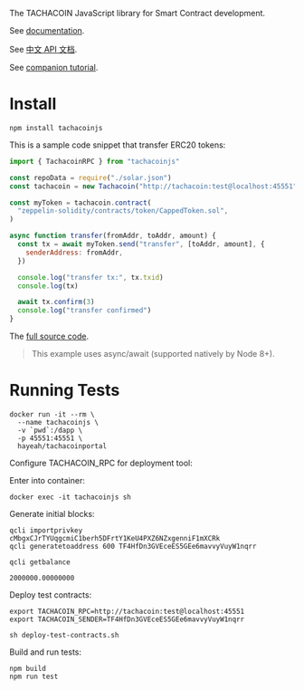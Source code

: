 The TACHACOIN JavaScript library for Smart Contract development.

See [documentation](https://tachacoin.github.io/tachacoinjs-doc/).

See [中文 API 文档](https://tachacoin.github.io/tachacoinjs-doc-cn/).

See [companion tutorial](https://github.com/tachacoin/tachacoinbook/blob/master/en/part2/erc20-js.md).

# Install

```
npm install tachacoinjs
```

This is a sample code snippet that transfer ERC20 tokens:

```js
import { TachacoinRPC } from "tachacoinjs"

const repoData = require("./solar.json")
const tachacoin = new Tachacoin("http://tachacoin:test@localhost:45551", repoData)

const myToken = tachacoin.contract(
  "zeppelin-solidity/contracts/token/CappedToken.sol",
)

async function transfer(fromAddr, toAddr, amount) {
  const tx = await myToken.send("transfer", [toAddr, amount], {
    senderAddress: fromAddr,
  })

  console.log("transfer tx:", tx.txid)
  console.log(tx)

  await tx.confirm(3)
  console.log("transfer confirmed")
}
```

The [full source code](https://github.com/tachacoin/tachacoinbook-mytoken-tachacoinjs-cli).

> This example uses async/await (supported natively by Node 8+).

# Running Tests

```
docker run -it --rm \
  --name tachacoinjs \
  -v `pwd`:/dapp \
  -p 45551:45551 \
  hayeah/tachacoinportal
```

Configure TACHACOIN_RPC for deployment tool:

Enter into container:

```
docker exec -it tachacoinjs sh
```

Generate initial blocks:

```
qcli importprivkey cMbgxCJrTYUqgcmiC1berh5DFrtY1KeU4PXZ6NZxgenniF1mXCRk
qcli generatetoaddress 600 TF4HfDn3GVEceES5GEe6mavvyVuyW1nqrr

qcli getbalance

2000000.00000000
```

Deploy test contracts:

```
export TACHACOIN_RPC=http://tachacoin:test@localhost:45551
export TACHACOIN_SENDER=TF4HfDn3GVEceES5GEe6mavvyVuyW1nqrr

sh deploy-test-contracts.sh
```

Build and run tests:

```
npm build
npm run test
```
